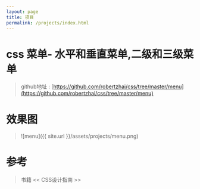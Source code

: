 ```yaml
---
layout: page
title: 项目
permalink: /projects/index.html
---
```



# css 菜单- 水平和垂直菜单,二级和三级菜单
> github地址 : [https://github.com/robertzhai/css/tree/master/menu](https://github.com/robertzhai/css/tree/master/menu)

# 效果图
>![menu]({{ site.url }}/assets/projects/menu.png)

# 参考
>书籍 << CSS设计指南 >>